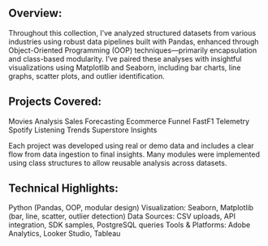 Overview:
---------
Throughout this collection, I’ve analyzed structured datasets from various industries using robust data pipelines built with Pandas, enhanced through Object-Oriented Programming (OOP) techniques—primarily encapsulation and class-based modularity. I’ve paired these analyses with insightful visualizations using Matplotlib and Seaborn, including bar charts, line graphs, scatter plots, and outlier identification.

Projects Covered:
----------------
Movies Analysis
Sales Forecasting
Ecommerce Funnel
FastF1 Telemetry
Spotify Listening Trends
Superstore Insights

Each project was developed using real or demo data and includes a clear flow from data ingestion to final insights. Many modules were implemented using class structures to allow reusable analysis across datasets.

Technical Highlights:
---------------------
Python (Pandas, OOP, modular design)
Visualization: Seaborn, Matplotlib (bar, line, scatter, outlier detection)
Data Sources: CSV uploads, API integration, SDK samples, PostgreSQL queries
Tools & Platforms: Adobe Analytics, Looker Studio, Tableau
